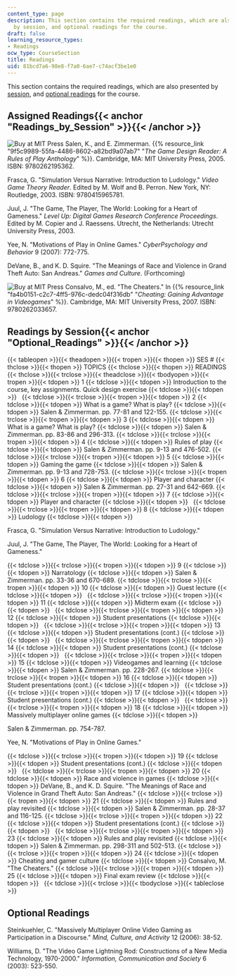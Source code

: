 ```yaml
---
content_type: page
description: This section contains the required readings, which are also presented
  by session, and optional readings for the course.
draft: false
learning_resource_types:
- Readings
ocw_type: CourseSection
title: Readings
uid: 81bcd7a6-98e8-f7a0-6ae7-c74acf3be1e0
---
```

This section contains the required readings, which are also presented by [session](#Readings_by_Session), and [optional readings](#Optional_Readings) for the course.

## Assigned Readings{{< anchor "Readings_by_Session" >}}{{< /anchor >}}

![Buy at MIT Press](/images/mp_logo.gif) Salen, K., and E. Zimmerman. {{% resource_link "9f5c9989-55fa-4486-8602-a82bd9a07ab7" "_The Game Design Reader: A Rules of Play Anthology_" %}}. Cambridge, MA: MIT University Press, 2005. ISBN: 9780262195362.

Frasca, G. "Simulation Versus Narrative: Introduction to Ludology." _Video Game Theory Reader_. Edited by M. Wolf and B. Perron. New York, NY: Routledge, 2003. ISBN: 9780415965781.

Juul, J. "The Game, The Player, The World: Looking for a Heart of Gameness." _Level Up: Digital Games Research Conference Proceedings_. Edited by M. Copier and J. Raessens. Utrecht, the Netherlands: Utrecht University Press, 2003.

Yee, N. "Motivations of Play in Online Games." _CyberPsychology and Behavior_ 9 (2007): 772-775.

DeVane, B., and K. D. Squire. "The Meanings of Race and Violence in Grand Theft Auto: San Andreas." _Games and Culture_. (Forthcoming)

![Buy at MIT Press](/images/mp_logo.gif) Consalvo, M., ed. "The Cheaters." In {{% resource_link "fa4b0151-c2c7-4ff5-976c-dedc04f316db" "_Cheating: Gaining Advantage in Videogames_" %}}. Cambridge, MA: MIT University Press, 2007. ISBN: 9780262033657.

## Readings by Session{{< anchor "Optional_Readings" >}}{{< /anchor >}}

{{< tableopen >}}{{< theadopen >}}{{< tropen >}}{{< thopen >}}
SES #
{{< thclose >}}{{< thopen >}}
TOPICS
{{< thclose >}}{{< thopen >}}
READINGS
{{< thclose >}}{{< trclose >}}{{< theadclose >}}{{< tbodyopen >}}{{< tropen >}}{{< tdopen >}}
1
{{< tdclose >}}{{< tdopen >}}
Introduction to the course, key assignments. Quick design exercise
{{< tdclose >}}{{< tdopen >}}
 
{{< tdclose >}}{{< trclose >}}{{< tropen >}}{{< tdopen >}}
2
{{< tdclose >}}{{< tdopen >}}
What is a game? What is play?
{{< tdclose >}}{{< tdopen >}}
Salen & Zimmerman. pp. 77-81 and 122-155.
{{< tdclose >}}{{< trclose >}}{{< tropen >}}{{< tdopen >}}
3
{{< tdclose >}}{{< tdopen >}}
What is a game? What is play?
{{< tdclose >}}{{< tdopen >}}
Salen & Zimmerman. pp. 83-86 and 296-313.
{{< tdclose >}}{{< trclose >}}{{< tropen >}}{{< tdopen >}}
4
{{< tdclose >}}{{< tdopen >}}
Rules of play
{{< tdclose >}}{{< tdopen >}}
Salen & Zimmerman. pp. 9-13 and 476-502.
{{< tdclose >}}{{< trclose >}}{{< tropen >}}{{< tdopen >}}
5
{{< tdclose >}}{{< tdopen >}}
Gaming the game
{{< tdclose >}}{{< tdopen >}}
Salen & Zimmerman. pp. 9-13 and 728-753.
{{< tdclose >}}{{< trclose >}}{{< tropen >}}{{< tdopen >}}
6
{{< tdclose >}}{{< tdopen >}}
Player and character
{{< tdclose >}}{{< tdopen >}}
Salen & Zimmerman. pp. 27-31 and 642-669.
{{< tdclose >}}{{< trclose >}}{{< tropen >}}{{< tdopen >}}
7
{{< tdclose >}}{{< tdopen >}}
Player and character
{{< tdclose >}}{{< tdopen >}}
 
{{< tdclose >}}{{< trclose >}}{{< tropen >}}{{< tdopen >}}
8
{{< tdclose >}}{{< tdopen >}}
Ludology
{{< tdclose >}}{{< tdopen >}}

Frasca, G. "Simulation Versus Narrative: Introduction to Ludology."

Juul, J. "The Game, The Player, The World: Looking for a Heart of Gameness."

{{< tdclose >}}{{< trclose >}}{{< tropen >}}{{< tdopen >}}
9
{{< tdclose >}}{{< tdopen >}}
Narratology
{{< tdclose >}}{{< tdopen >}}
Salen & Zimmerman. pp. 33-36 and 670-689.
{{< tdclose >}}{{< trclose >}}{{< tropen >}}{{< tdopen >}}
10
{{< tdclose >}}{{< tdopen >}}
Guest lecture
{{< tdclose >}}{{< tdopen >}}
 
{{< tdclose >}}{{< trclose >}}{{< tropen >}}{{< tdopen >}}
11
{{< tdclose >}}{{< tdopen >}}
Midterm exam
{{< tdclose >}}{{< tdopen >}}
 
{{< tdclose >}}{{< trclose >}}{{< tropen >}}{{< tdopen >}}
12
{{< tdclose >}}{{< tdopen >}}
Student presentations
{{< tdclose >}}{{< tdopen >}}
 
{{< tdclose >}}{{< trclose >}}{{< tropen >}}{{< tdopen >}}
13
{{< tdclose >}}{{< tdopen >}}
Student presentations (cont.)
{{< tdclose >}}{{< tdopen >}}
 
{{< tdclose >}}{{< trclose >}}{{< tropen >}}{{< tdopen >}}
14
{{< tdclose >}}{{< tdopen >}}
Student presentations (cont.)
{{< tdclose >}}{{< tdopen >}}
 
{{< tdclose >}}{{< trclose >}}{{< tropen >}}{{< tdopen >}}
15
{{< tdclose >}}{{< tdopen >}}
Videogames and learning
{{< tdclose >}}{{< tdopen >}}
Salen & Zimmerman. pp. 228-267.
{{< tdclose >}}{{< trclose >}}{{< tropen >}}{{< tdopen >}}
16
{{< tdclose >}}{{< tdopen >}}
Student presentations (cont.)
{{< tdclose >}}{{< tdopen >}}
 
{{< tdclose >}}{{< trclose >}}{{< tropen >}}{{< tdopen >}}
17
{{< tdclose >}}{{< tdopen >}}
Student presentations (cont.)
{{< tdclose >}}{{< tdopen >}}
 
{{< tdclose >}}{{< trclose >}}{{< tropen >}}{{< tdopen >}}
18
{{< tdclose >}}{{< tdopen >}}
Massively multiplayer online games
{{< tdclose >}}{{< tdopen >}}

Salen & Zimmerman. pp. 754-787.

Yee, N. "Motivations of Play in Online Games."

{{< tdclose >}}{{< trclose >}}{{< tropen >}}{{< tdopen >}}
19
{{< tdclose >}}{{< tdopen >}}
Student presentations (cont.)
{{< tdclose >}}{{< tdopen >}}
 
{{< tdclose >}}{{< trclose >}}{{< tropen >}}{{< tdopen >}}
20
{{< tdclose >}}{{< tdopen >}}
Race and violence in games
{{< tdclose >}}{{< tdopen >}}
DeVane, B., and K. D. Squire. "The Meanings of Race and Violence in Grand Theft Auto: San Andreas."
{{< tdclose >}}{{< trclose >}}{{< tropen >}}{{< tdopen >}}
21
{{< tdclose >}}{{< tdopen >}}
Rules and play revisited
{{< tdclose >}}{{< tdopen >}}
Salen & Zimmerman. pp. 28-37 and 116-125.
{{< tdclose >}}{{< trclose >}}{{< tropen >}}{{< tdopen >}}
22
{{< tdclose >}}{{< tdopen >}}
Student presentations (cont.)
{{< tdclose >}}{{< tdopen >}}
 
{{< tdclose >}}{{< trclose >}}{{< tropen >}}{{< tdopen >}}
23
{{< tdclose >}}{{< tdopen >}}
Rules and play revisited
{{< tdclose >}}{{< tdopen >}}
Salen & Zimmerman. pp. 298-311 and 502-513.
{{< tdclose >}}{{< trclose >}}{{< tropen >}}{{< tdopen >}}
24
{{< tdclose >}}{{< tdopen >}}
Cheating and gamer culture
{{< tdclose >}}{{< tdopen >}}
Consalvo, M. "The Cheaters."
{{< tdclose >}}{{< trclose >}}{{< tropen >}}{{< tdopen >}}
25
{{< tdclose >}}{{< tdopen >}}
Final exam review
{{< tdclose >}}{{< tdopen >}}
 
{{< tdclose >}}{{< trclose >}}{{< tbodyclose >}}{{< tableclose >}}

## Optional Readings

Steinkuehler, C. "Massively Multiplayer Online Video Gaming as Participation in a Discourse." _Mind, Culture, and Activity_ 12 (2006): 38-52.

Williams, D. "The Video Game Lightning Rod: Constructions of a New Media Technology, 1970-2000." _Information, Communication and Society_ 6 (2003): 523-550.